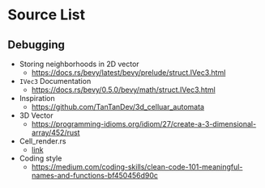 # Source List

## Debugging
- Storing neighborhoods in 2D vector
  - https://docs.rs/bevy/latest/bevy/prelude/struct.IVec3.html
- `IVec3` Documentation
  - https://docs.rs/bevy/0.5.0/bevy/math/struct.IVec3.html
- Inspiration
  - https://github.com/TanTanDev/3d_celluar_automata
- 3D Vector
  - https://programming-idioms.org/idiom/27/create-a-3-dimensional-array/452/rust
- Cell_render.rs
  - [link](https://bevyengine.org/examples/shader/shader-instancing/)
- Coding style
  - https://medium.com/coding-skills/clean-code-101-meaningful-names-and-functions-bf450456d90c